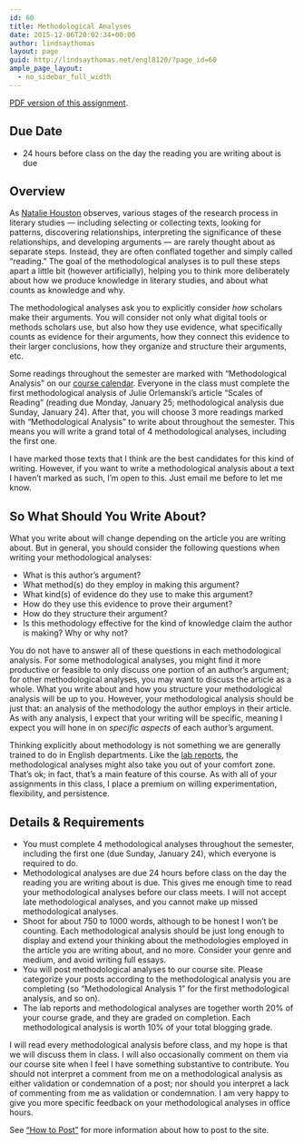 ```yaml
---
id: 60
title: Methodological Analyses
date: 2015-12-06T20:02:34+00:00
author: lindsaythomas
layout: page
guid: http://lindsaythomas.net/engl8120/?page_id=60
ample_page_layout:
  - no_sidebar_full_width
---
```

<a href="http://lindsaythomas.net/engl8120/wp-content/uploads/sites/12/2015/12/Methodological-Analyses-ENGL-8120-S16.pdf" rel="">PDF version of this assignment</a>.

## Due Date

  * 24 hours before class on the day the reading you are writing about is due

## Overview

As <a href="https://digitalpedagogy.commons.mla.org/keywords/text-analysis/" target="_blank">Natalie Houston</a> observes, various stages of the research process in literary studies &#8212; including selecting or collecting texts, looking for patterns, discovering relationships, interpreting the significance of these relationships, and developing arguments &#8212; are rarely thought about as separate steps. Instead, they are often conflated together and simply called &#8220;reading.&#8221; The goal of the methodological analyses is to pull these steps apart a little bit (however artificially), helping you to think more deliberately about how we produce knowledge in literary studies, and about what counts as knowledge and why.

The methodological analyses ask you to explicitly consider _how_ scholars make their arguments. You will consider not only what digital tools or methods scholars use, but also how they use evidence, what specifically counts as evidence for their arguments, how they connect this evidence to their larger conclusions, how they organize and structure their arguments, etc.

Some readings throughout the semester are marked with &#8220;Methodological Analysis&#8221; on our <a href="http://lindsaythomas.net/engl8120/calendar/" target="_blank">course calendar</a>. Everyone in the class must complete the first methodological analysis of Julie Orlemanski&#8217;s article &#8220;Scales of Reading&#8221; (reading due Monday, January 25; methodological analysis due Sunday, January 24). After that, you will choose 3 more readings marked with &#8220;Methodological Analysis&#8221; to write about throughout the semester. This means you will write a grand total of 4 methodological analyses, including the first one.

I have marked those texts that I think are the best candidates for this kind of writing. However, if you want to write a methodological analysis about a text I haven&#8217;t marked as such, I&#8217;m open to this. Just email me before to let me know.

## So What Should You Write About?

What you write about will change depending on the article you are writing about. But in general, you should consider the following questions when writing your methodological analyses:

  * What is this author&#8217;s argument?
  * What method(s) do they employ in making this argument?
  * What kind(s) of evidence do they use to make this argument?
  * How do they use this evidence to prove their argument?
  * How do they structure their argument?
  * Is this methodology effective for the kind of knowledge claim the author is making? Why or why not?

You do not have to answer all of these questions in each methodological analysis. For some methodological analyses, you might find it more productive or feasible to only discuss one portion of an author&#8217;s argument; for other methodological analyses, you may want to discuss the article as a whole. What you write about and how you structure your methodological analysis will be up to you. However, your methodological analysis should be just that: an analysis of the methodology the author employs in their article. As with any analysis, I expect that your writing will be specific, meaning I expect you will hone in on _specific aspects_ of each author&#8217;s argument.

Thinking explicitly about methodology is not something we are generally trained to do in English departments. Like the <a href="http://lindsaythomas.net/engl8120/lab-reports/" target="_blank">lab reports</a>, the methodological analyses might also take you out of your comfort zone. That&#8217;s ok; in fact, that&#8217;s a main feature of this course. As with all of your assignments in this class, I place a premium on willing experimentation, flexibility, and persistence.

## Details & Requirements

  * You must complete 4 methodological analyses throughout the semester, including the first one (due Sunday, January 24), which everyone is required to do.
  * Methodological analyses are due 24 hours before class on the day the reading you are writing about is due. This gives me enough time to read your methodological analyses before our class meets. I will not accept late methodological analyses, and you cannot make up missed methodological analyses.
  * Shoot for about 750 to 1000 words, although to be honest I won&#8217;t be counting. Each methodological analysis should be just long enough to display and extend your thinking about the methodologies employed in the article you are writing about, and no more. Consider your genre and medium, and avoid writing full essays.
  * You will post methodological analyses to our course site. Please categorize your posts according to the methodological analysis you are completing (so &#8220;Methodological Analysis 1&#8221; for the first methodological analysis, and so on).
  * The lab reports and methodological analyses are together worth 20% of your course grade, and they are graded on completion. Each methodological analysis is worth 10% of your total blogging grade.

I will read every methodological analysis before class, and my hope is that we will discuss them in class. I will also occasionally comment on them via our course site when I feel I have something substantive to contribute. You should not interpret a comment from me on a methodological analysis as either validation or condemnation of a post; nor should you interpret a lack of commenting from me as validation or condemnation. I am very happy to give you more specific feedback on your methodological analyses in office hours.

See <a href="http://lindsaythomas.net/engl8120/2015/12/10/how-to-post/" target="_blank">&#8220;How to Post&#8221;</a> for more information about how to post to the site.